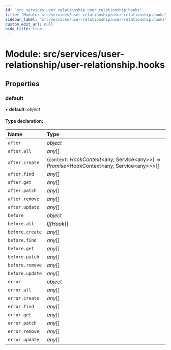 ```yaml
---
id: "src_services_user_relationship_user_relationship_hooks"
title: "Module: src/services/user-relationship/user-relationship.hooks"
sidebar_label: "src/services/user-relationship/user-relationship.hooks"
custom_edit_url: null
hide_title: true
---
```


# Module: src/services/user-relationship/user-relationship.hooks

## Properties

### default

• **default**: *object*

#### Type declaration:

Name | Type |
:------ | :------ |
`after` | *object* |
`after.all` | *any*[] |
`after.create` | (`context`: *HookContext*<any, Service<any\>\>) => *Promise*<HookContext<any, Service<any\>\>\>[] |
`after.find` | *any*[] |
`after.get` | *any*[] |
`after.patch` | *any*[] |
`after.remove` | *any*[] |
`after.update` | *any*[] |
`before` | *object* |
`before.all` | *IffHook*[] |
`before.create` | *any*[] |
`before.find` | *any*[] |
`before.get` | *any*[] |
`before.patch` | *any*[] |
`before.remove` | *any*[] |
`before.update` | *any*[] |
`error` | *object* |
`error.all` | *any*[] |
`error.create` | *any*[] |
`error.find` | *any*[] |
`error.get` | *any*[] |
`error.patch` | *any*[] |
`error.remove` | *any*[] |
`error.update` | *any*[] |
